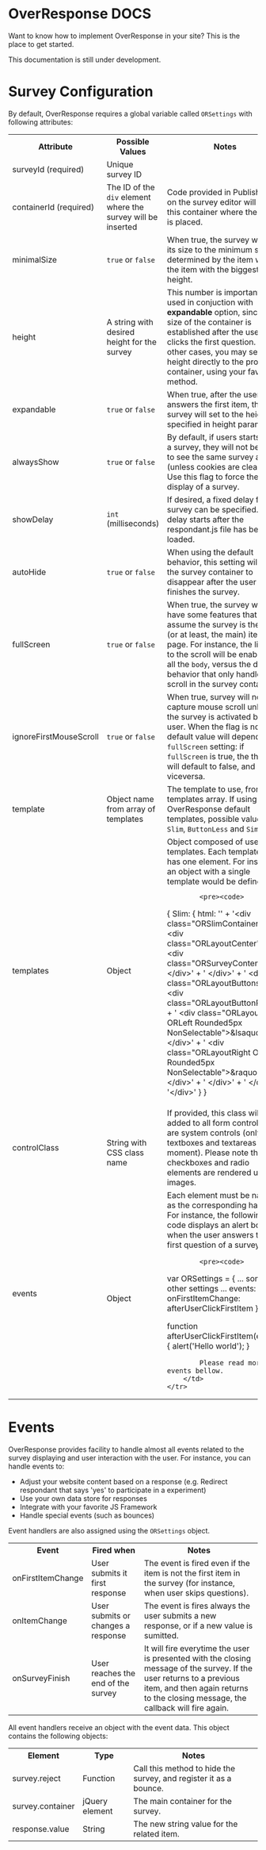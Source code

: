 
<div class="jumbotron">
	<h1>OverResponse DOCS</h1>
	<p class="lead">
		Want to know how to implement OverResponse in your site? This is 
		the place to get started.
	</p>
</div>

[title: Developers @ OverResponse]: /

<div class="alert alert-warning">
	This documentation is still under development.
</div>

# Survey Configuration

By default, OverResponse requires a global variable called `ORSettings` with following attributes:

<table class="table table-striped">
	<tr>
		<th>
			Attribute
		</th>
		<th>
			Possible Values
		</th>
		<th>
			Notes
		</th>
	</tr>
	<tr>
		<td>
			surveyId (required)
		</td>
		<td>	
		Unique survey ID 
		</td>
		<td>	
		</td>
	</tr>
	<tr>
		<td>
			containerId (required)
		</td>
		<td>	
			The ID of the <code>div</code> element where the survey will be inserted 
		</td>
		<td>
			Code provided in Publish page on the survey editor will create this container where the code is placed.
		</td>
	</tr>
	<tr>
		<td>
			minimalSize
		</td>
		<td>	
			<code>true</code> or <code>false</code>
		</td>
		<td>
			When true, the survey will set its size to the minimum size, determined by the item with the item with the biggest height.
		</td>
	</tr>
	<tr>
		<td>
			height
		</td>
		<td>	
			A string with desired height for the survey 
		</td>
		<td>
			This number is important when used in conjuction with <strong>expandable</strong> option, since the size of the container is established after the user clicks the first question. In other cases, you may set a height directly to the provided container, using your favorite method.
		</td>
	</tr>
	<tr>
		<td>
			expandable
		</td>
		<td>	
			<code>true</code> or <code>false</code>
		</td>
		<td>
			When true, after the user answers the first item, the survey will set to the height specified in height parameter.
		</td>
	</tr>
	<tr>
		<td>
			alwaysShow
		</td>
		<td>	
			<code>true</code> or <code>false</code>
		</td>
		<td>
			By default, if users starts filling a survey, they will not be able to see the same survey again (unless cookies are cleared). Use this flag to force the display of a survey.
		</td>
	</tr>
	<tr>
		<td>
			showDelay
		</td>
		<td>	
			<code>int</code> (milliseconds)
		</td>
		<td>
			If desired, a fixed delay for the survey can be specified. This delay starts after the respondant.js file has been loaded.
		</td>
	</tr>
	<tr>
		<td>
			autoHide
		</td>
		<td>	
			<code>true</code> or <code>false</code>
		</td>
		<td>
			When using the default behavior, this setting will make the survey container to disappear after the user finishes the survey.
		</td>
	</tr>
	<tr>
		<td>
			fullScreen
		</td>
		<td>	
			<code>true</code> or <code>false</code>
		</td>
		<td>
			When true, the survey will have some features that assume the survey is the only (or at least, the main) item on page. For instance, the listener to the scroll will be enabled in all the <code>body</code>, versus the default behavior that only handles scroll in the survey container.
		</td>
	</tr>
	<tr>
		<td><a name="ignoreF"></a>
			ignoreFirstMouseScroll
		</td>
		<td>	
			<code>true</code> or <code>false</code>
		</td>
		<td>
			When true, survey will not capture mouse scroll unless the survey is activated by the user. When the flag is not set, default value will depend on <code>fullScreen</code> setting: if <code>fullScreen</code> is true, the this flag will default to false, and viceversa.
		</td>
	</tr>
	<tr>
		<td>
			template
		</td>
		<td>	
			Object name from array of templates
		</td>
		<td>
			The template to use, from the templates array. If using OverResponse default templates, possible values are: <code>Slim</code>, <code>ButtonLess</code> and <code>Simple</code>.
		</td>
	</tr>
	<tr>
		<td><a name="templates"></a>
			templates
		</td>
		<td>	
			Object
		</td>
		<td>
			Object composed of user templates. Each template only has one element. For instance, an object with a single template would be defined as:
			
			<pre><code>
{
  Slim: {
    html: ''
    + '&lt;div class=&quot;ORSlimContainer&quot;&gt;'
    + '	 &lt;div class=&quot;ORLayoutCenter&quot;&gt;'
    + '	   &lt;div class=&quot;ORSurveyContent&quot;&gt;&lt;/div&gt;'
    + '	 &lt;/div&gt;'
    + '	 &lt;div class=&quot;ORLayoutButtons&quot;&gt;'
    + '	   &lt;div class=&quot;ORLayoutButtonRow&quot;&gt;'
    + '      &lt;div class=&quot;ORLayoutLeft ORLeft Rounded5px NonSelectable&quot;&gt;&amp;lsaquo;&lt;/div&gt;'
    + '      &lt;div class=&quot;ORLayoutRight ORRight Rounded5px NonSelectable&quot;&gt;&amp;raquo;&lt;/div&gt;'
    + '	   &lt;/div&gt;'
    + '	 &lt;/div&gt;'
    + '&lt;/div&gt;'
  }
}
			</code></pre>
		</td>
	</tr>
	<tr>
		<td>
			controlClass
		</td>
		<td>	
			String with CSS class name
		</td>
		<td>
			If provided, this class will be added to all form controls that are system controls (only textboxes and textareas at the moment). Please note that checkboxes and radio elements are rendered using images.
		</td>
	</tr>
	<tr>
		<td>
			events
		</td>
		<td>	
			Object
		</td>
		<td>
			Each element must be named as the corresponding handler. For instance, the following code displays an alert box when the user answers the first question of a survey:
			
			<pre><code>
var ORSettings = {
  ... some other settings ...
  events: {
    onFirstItemChange: afterUserClickFirstItem
  }
};

function afterUserClickFirstItem(event) {
  alert('Hello world');
}
			</code></pre>
			
			Please read more on events bellow.
		</td>
	</tr>
</table>

# Events

OverResponse provides facility to handle almost all events related to the survey displaying and user interaction with the user. For instance, you can handle events to:

- Adjust your website content based on a response (e.g. Redirect respondant that says 'yes' to participate in a experiment)
- Use your own data store for responses
- Integrate with your favorite JS Framework
- Handle special events (such as bounces)

Event handlers are also assigned using the  `ORSettings` object. 

<table class="table table-striped">
	<tr>
		<th>
			Event
		</th>
		<th>
			Fired when
		</th>
		<th>
			Notes
		</th>
	</tr>
	<tr>
		<td>
			onFirstItemChange
		</td>
		<td>	
			User submits it first response 
		</td>
		<td>
			The event is fired even if the item is not the first item in the survey (for instance, when user skips questions).
		</td>
	</tr>
	<tr>
		<td>
			onItemChange
		</td>
		<td>	
			User submits or changes a response 
		</td>
		<td>
			The event is fires always the user submits a new response, or if a new value is sumitted.
		</td>
	</tr>
	<tr>
		<td>
			onSurveyFinish
		</td>
		<td>	
			User reaches the end of the survey
		</td>
		<td>
			It will fire everytime the user is presented with the closing message of the survey. If the user returns to a previous item, and then again returns to the closing message, the callback will fire again.
		</td>
	</tr>
</table>

All event handlers receive an object with the event data. This object contains the following objects:

<table class="table table-striped">
	<tr>
		<th>
			Element
		</th>
		<th>
			Type
		</th>
		<th>
			Notes
		</th>
	</tr>
	<tr>
		<td>
			survey.reject
		</td>
		<td>	
			Function
		</td>
		<td>
			Call this method to hide the survey, and register it as a bounce.
		</td>
	</tr>
	<tr>
		<td>
			survey.container
		</td>
		<td>	
			jQuery element
		</td>
		<td>
			The main container for the survey.
		</td>
	</tr>
	<tr>
		<td>
			response.value
		</td>
		<td>	
			String
		</td>
		<td>
			The new string value for the related item.
		</td>
	</tr>
</table>
